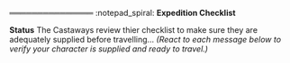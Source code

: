 ═══════════════
:notepad_spiral: **Expedition Checklist**

**Status** The Castaways review thier checklist to make sure they are adequately supplied before travelling...
*(React to each message below to verify your character is supplied and ready to travel.)*